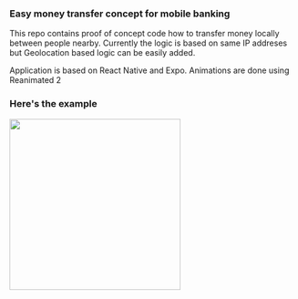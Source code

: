 ### Easy money transfer concept for mobile banking
This repo contains proof of concept code how to transfer money locally between people nearby. Currently the logic is based on same IP addreses but Geolocation based logic can be easily added.

Application is based on React Native and Expo. Animations are done using Reanimated 2

### Here's the example
<img src="https://github.com/4TWIGGERS/EasyMoneyTransfer/raw/master/output.gif" width="300">
